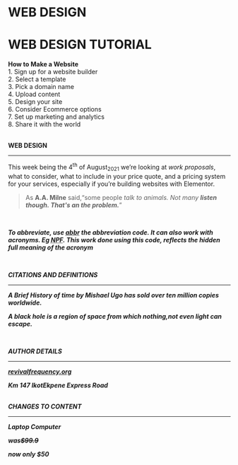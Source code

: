 # WEB DESIGN

<html>
<body>
<h1> WEB DESIGN TUTORIAL</h1>
<p>  
<b>How to Make a Website</b>
<br />1. Sign up for a website builder 
<br />2. Select a template 
<br />3. Pick a domain name 
<br />4. Upload content 
<br />5. Design your site 
<br />6. Consider Ecommerce options 
<br />7. Set up marketing and analytics 
<br />8. Share it with the world </p>
<P><br /> <b>WEB DESIGN</b> </p>
<hr />
<p>This week being the 4<sup>th</sup> of August<sub>2021</sub> we’re looking at <i>work proposals</i>, what to consider, what to include in your price quote, and a pricing system for your services, especially if you’re building websites with Elementor.</p>
<p><blockquote cite="http://en.wikipedia.org/wiki/Winnie-the-Pooh">  
<p>As <b>A.A. Milne</b> said,<q>some people <em>talk to animals</ em>. Not many <strong>listen though</ strong>. That's an the problem.</q></p>   
</blockquote>
<br />
<p>To abbreviate, use <abbr title = Abbreviation">abbr</abbr> the abbreviation code. It can also work with acronyms. Eg <acronym title="Nigeria Police Force">NPF</acronym>. This work done using this code, reflects the hidden full meaning of the acronym</p>
<br /> 
<p>CITATIONS AND DEFINITIONS</p>
<hr />
<p><cite>A Brief History of time</cite> by Mishael Ugo has sold over ten million copies worldwide.</p>
<p>A <dfn> black hole</dfn> is a region of space from which nothing,not even light can escape.</p>
<br />
<p>AUTHOR DETAILS</p>
<hr />
<address>
<p><a href="mailto: revivalfrequency.org">revivalfrequency.org</a></p>
<p>Km 147 IkotEkpene Express Road</p>
<br />
CHANGES TO CONTENT
<hr />
<p>Laptop Computer</p>
<p>was<s>$99.9</s>
<p>now only $50</p>
</body>
</html>
